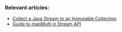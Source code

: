 ### Relevant articles:

- [Collect a Java Stream to an Immutable Collection](https://www.baeldung.com/java-stream-immutable-collection)
- [Guide to mapMulti in Stream API](https://www.baeldung.com/java-mapmulti)
